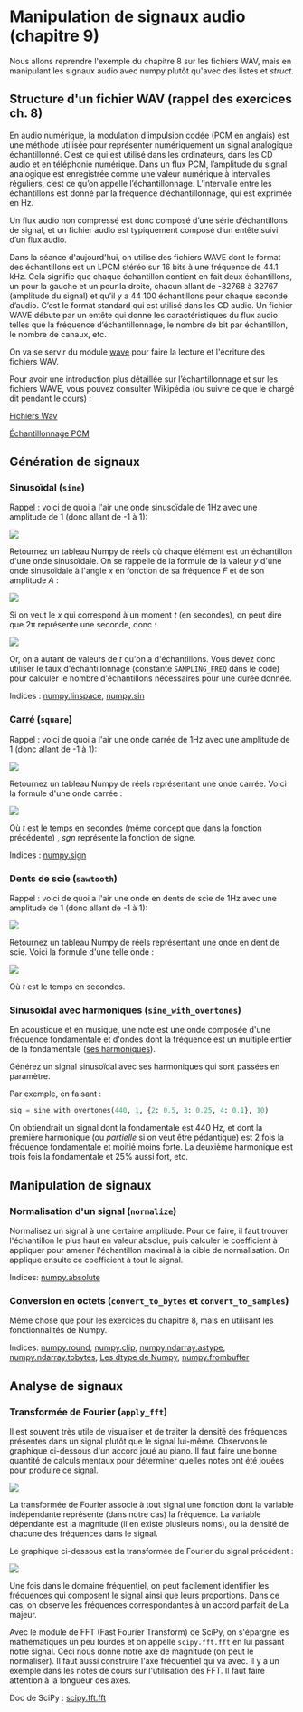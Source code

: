 # Manipulation de signaux audio  (chapitre 9)

Nous allons reprendre l'exemple du chapitre 8 sur les fichiers WAV, mais en manipulant les signaux audio avec numpy plutôt qu'avec des listes et *struct*.

## Structure d'un fichier WAV (rappel des exercices ch. 8)

En audio numérique, la modulation d’impulsion codée (PCM en anglais) est une méthode utilisée pour représenter numériquement un signal analogique échantillonné. C’est ce qui est utilisé dans les ordinateurs, dans les CD audio et en téléphonie numérique. Dans un flux PCM, l’amplitude du signal analogique est enregistrée comme une valeur numérique à intervalles réguliers, c’est ce qu’on appelle l’échantillonnage. L’intervalle entre les échantillons est donné par la fréquence d’échantillonnage, qui est exprimée en Hz.

Un flux audio non compressé est donc composé d’une série d’échantillons de signal, et un fichier audio est typiquement composé d’un entête suivi d’un flux audio.

Dans la séance d'aujourd'hui, on utilise des fichiers WAVE dont le format des échantillons est un LPCM stéréo sur 16 bits à une fréquence de 44.1 kHz. Cela signifie que chaque échantillon contient en fait deux échantillons, un pour la gauche et un pour la droite, chacun allant de -32768 à 32767 (amplitude du signal) et qu’il y a 44 100 échantillons pour chaque seconde d’audio. C’est le format standard qui est utilisé dans les CD audio. Un fichier WAVE débute par un entête qui donne les caractéristiques du flux audio telles que la fréquence d’échantillonnage, le nombre de bit par échantillon, le nombre de canaux, etc.

On va se servir du module [wave](https://docs.python.org/3/library/wave.html) pour faire la lecture et l'écriture des fichiers WAV.

Pour avoir une introduction plus détaillée sur l’échantillonnage et sur les fichiers WAVE, vous pouvez consulter Wikipédia (ou suivre ce que le chargé dit pendant le cours) :

[Fichiers Wav](fr.wikipedia.org/wiki/WAVEform_audio_format)

[Échantillonnage PCM](fr.wikipedia.org/wiki/Modulation_d'impulsion_codée)

## Génération de signaux

### Sinusoïdal (`sine`)

Rappel : voici de quoi a l'air une onde sinusoïdale de 1Hz avec une amplitude de 1 (donc allant de -1 à 1):

<img src="doc/sine_1hz.png">

Retournez un tableau Numpy de réels où chaque élément est un échantillon d'une onde sinusoïdale. On se rappelle de la formule de la valeur *y* d'une onde sinusoïdale à l'angle *x* en fonction de sa fréquence *F* et de son amplitude *A* :

<!-- y(x) = A \cdot \sin(F \cdot x) -->
<img src="https://latex.codecogs.com/png.latex?%5Cbg_white%20%5Clarge%20y%28x%29%20%3D%20A%20%5Ccdot%20%5Csin%28F%20%5Ccdot%20x%29">

Si on veut le *x* qui correspond à un moment *t* (en secondes), on peut dire que 2π représente une seconde, donc :

<!-- x(t) = 2 \pi t -->
<img src="https://latex.codecogs.com/png.latex?\bg_white%20\large%20x(t)%20=%202%20\pi%20t">

Or, on a autant de valeurs de *t* qu'on a d'échantillons. Vous devez donc utiliser le taux d'échantillonnage (constante `SAMPLING_FREQ` dans le code) pour calculer le nombre d'échantillons nécessaires pour une durée donnée.

Indices :
    [numpy.linspace](https://numpy.org/doc/stable/reference/generated/numpy.linspace.html),
    [numpy.sin](https://numpy.org/doc/stable/reference/generated/numpy.sin.html)

### Carré (`square`)

Rappel : voici de quoi a l'air une onde carrée de 1Hz avec une amplitude de 1 (donc allant de -1 à 1):

<img src="doc/square_1hz.png">

Retournez un tableau Numpy de réels représentant une onde carrée. Voici la formule d'une onde carrée :

<!-- y(t) = \textup{sgn}(\sin(F \cdot 2 \pi t)) -->
<img src="https://latex.codecogs.com/png.latex?%5Cbg_white%20%5Clarge%20y%28t%29%20%3D%20%5Ctextup%7Bsgn%7D%28%5Csin%28F%20%5Ccdot%202%20%5Cpi%20t%29%29">

Où *t* est le temps en secondes (même concept que dans la fonction précédente) , *sgn* représente la fonction de signe.

Indices :
    [numpy.sign](https://numpy.org/doc/stable/reference/generated/numpy.sign.html)

### Dents de scie (`sawtooth`)

Rappel : voici de quoi a l'air une onde en dents de scie de 1Hz avec une amplitude de 1 (donc allant de -1 à 1):

<img src="doc/sawtooth_1hz.png">

Retournez un tableau Numpy de réels représentant une onde en dent de scie. Voici la formule d'une telle onde :

<!-- y(t) = A \cdot 2 \left( t \cdot F - \left \lfloor \frac{1}{2} + t \cdot F \right \rfloor  \right) -->
<img src="https://latex.codecogs.com/png.latex?%5Cbg_white%20%5Clarge%20y%28t%29%20%3D%20A%20%5Ccdot%202%20%5Cleft%28%20t%20%5Ccdot%20F%20-%20%5Cleft%20%5Clfloor%20%5Cfrac%7B1%7D%7B2%7D%20&plus;%20t%20%5Ccdot%20F%20%5Cright%20%5Crfloor%20%5Cright%29">

Où *t* est le temps en secondes.

### Sinusoïdal avec harmoniques (`sine_with_overtones`)

En acoustique et en musique, une note est une onde composée d'une fréquence fondamentale et d'ondes dont la fréquence est un multiple entier de la fondamentale ([ses harmoniques](https://en.wikipedia.org/wiki/Harmonic_series_(music))).

Générez un signal sinusoïdal avec ses harmoniques qui sont passées en paramètre.

Par exemple, en faisant :

```python
sig = sine_with_overtones(440, 1, {2: 0.5, 3: 0.25, 4: 0.1}, 10)
```

On obtiendrait un signal dont la fondamentale est 440 Hz, et dont la première harmonique (ou *partielle* si on veut être pédantique) est 2 fois la fréquence fondamentale et moitié moins forte. La deuxième harmonique est trois fois la fondamentale et 25% aussi fort, etc.

## Manipulation de signaux

### Normalisation d'un signal (`normalize`)

Normalisez un signal à une certaine amplitude. Pour ce faire, il faut trouver l'échantillon le plus haut en valeur absolue, puis calculer le coefficient à appliquer pour amener l'échantillon maximal à la cible de normalisation. On applique ensuite ce coefficient à tout le signal.

Indices:
    [numpy.absolute](https://numpy.org/doc/stable/reference/generated/numpy.absolute.html)

### Conversion en octets (`convert_to_bytes` et `convert_to_samples`)

Même chose que pour les exercices du chapitre 8, mais en utilisant les fonctionnalités de Numpy.

Indices:
    [numpy.round](https://numpy.org/doc/stable/reference/generated/numpy.round.html),
    [numpy.clip](https://numpy.org/doc/stable/reference/generated/numpy.clip.html),
    [numpy.ndarray.astype](https://numpy.org/doc/stable/reference/generated/numpy.ndarray.astype.html),
    [numpy.ndarray.tobytes](https://numpy.org/doc/stable/reference/generated/numpy.ndarray.tobytes.html),
    [Les dtype de Numpy](https://numpy.org/doc/stable/reference/arrays.dtypes.html#arrays-dtypes-constructing),
    [numpy.frombuffer](https://numpy.org/doc/stable/reference/generated/numpy.frombuffer.html)

## Analyse de signaux

### Transformée de Fourier (`apply_fft`)

Il est souvent très utile de visualiser et de traiter la densité des fréquences présentes dans un signal plutôt que le signal lui-même. Observons le graphique ci-dessous d'un accord joué au piano. Il faut faire une bonne quantité de calculs mentaux pour déterminer quelles notes ont été jouées pour produire ce signal.

<img src="doc/a_major.png">

La transformée de Fourier associe à tout signal une fonction dont la variable indépendante représente (dans notre cas) la fréquence. La variable dépendante est la magnitude (il en existe plusieurs noms), ou la densité de chacune des fréquences dans le signal.

Le graphique ci-dessous est la transformée de Fourier du signal précédent :

<img src="doc/fft_a_major.png">

Une fois dans le domaine fréquentiel, on peut facilement identifier les fréquences qui composent le signal ainsi que leurs proportions. Dans ce cas, on observe les fréquences correspondantes à un accord parfait de La majeur.

Avec le module de FFT (Fast Fourier Transform) de SciPy, on s'épargne les mathématiques un peu lourdes et on appelle `scipy.fft.fft` en lui passant notre signal. Ceci nous donne notre axe de magnitude (on peut le normaliser). Il faut aussi construire l'axe fréquentiel qui va avec. Il y a un exemple dans les notes de cours sur l'utilisation des FFT. Il faut faire attention à la longueur des axes.

Doc de SciPy : [scipy.fft.fft](https://docs.scipy.org/doc/scipy/reference/generated/scipy.fft.fft.html)
